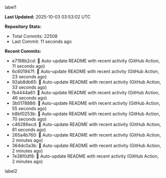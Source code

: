 
label1 
<!-- ACTIVITY_START -->
**Last Updated:** 2025-10-03 03:53:02 UTC

**Repository Stats:**
- Total Commits: 22508
- Last Commit: 11 seconds ago

**Recent Commits:**
- e7198b2cd: 🤖 Auto-update README with recent activity (GitHub Action, 11 seconds ago)
- 6c601947f: 🤖 Auto-update README with recent activity (GitHub Action, 23 seconds ago)
- 92ab8db65: 🤖 Auto-update README with recent activity (GitHub Action, 33 seconds ago)
- fb4444a61: 🤖 Auto-update README with recent activity (GitHub Action, 46 seconds ago)
- 3b0178886: 🤖 Auto-update README with recent activity (GitHub Action, 55 seconds ago)
- b8bf0253b: 🤖 Auto-update README with recent activity (GitHub Action, 70 seconds ago)
- c46286ecd: 🤖 Auto-update README with recent activity (GitHub Action, 81 seconds ago)
- 265a4b760: 🤖 Auto-update README with recent activity (GitHub Action, 2 minutes ago)
- 364dc0a3b: 🤖 Auto-update README with recent activity (GitHub Action, 2 minutes ago)
- 7e38f0df8: 🤖 Auto-update README with recent activity (GitHub Action, 2 minutes ago)
<!-- ACTIVITY_END -->

label2
